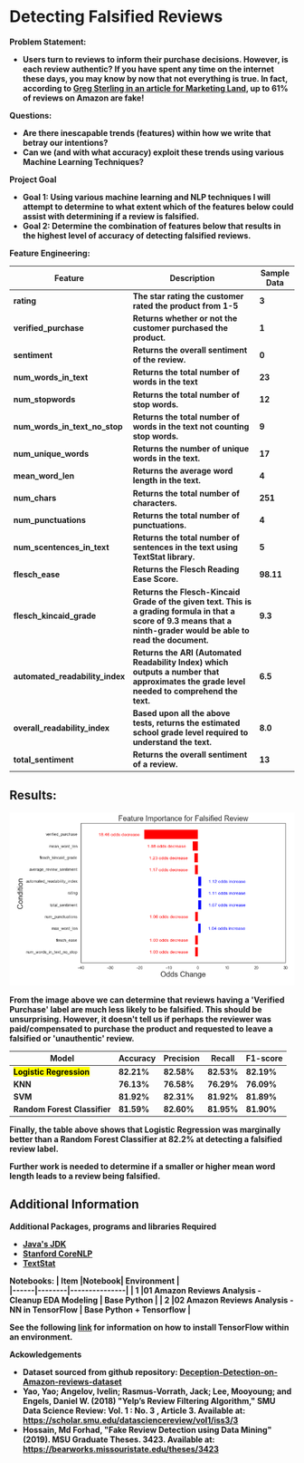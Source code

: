 # Detecting Falsified Reviews

<b>Problem Statement:<b>
- Users turn to reviews to inform their purchase decisions. However, is each review authentic? If you have spent any time on the internet these days, you may know by now that not everything is true. In fact, according to [Greg Sterling in an article for Marketing Land](https://marketingland.com/study-finds-61-percent-of-electronics-reviews-on-amazon-are-fake-254055#:~:text=Study%20finds%2061%20percent%20of%20electronics%20reviews%20on%20Amazon%20are%20'fake',-The%20problem%20appears), <b>up to 61% of reviews on Amazon are fake!<b>
    
<b>Questions:<b>
- Are there inescapable trends (features) within how we write that betray our intentions?
- Can we (and with what accuracy) exploit these trends using various Machine Learning Techniques?
    
<b>Project Goal<b>

- Goal 1: Using various machine learning and NLP techniques I will attempt to determine to what extent which of the features below could assist with determining if a review is falsified.
- Goal 2: Determine the combination of features below that results in the highest level of accuracy of detecting falsified reviews.
    
<b>Feature Engineering:<b>

   Feature    | Description   | Sample Data
------------- | ------------- | -------------
rating | The star rating the customer rated the product from 1-5 | 3
verified_purchase | Returns whether or not the customer purchased the product. | 1
sentiment | Returns the overall sentiment of the review. | 0
num_words_in_text | Returns the total number of words in the text | 23
num_stopwords| Returns the total number of stop words. | 12
num_words_in_text_no_stop | Returns the total number of words in the text not counting stop words. | 9
num_unique_words | Returns the number of unique words in the text. | 17
mean_word_len| Returns the average word length in the text. | 4
num_chars| Returns the total number of characters. | 251
num_punctuations| Returns the total number of punctuations. | 4
num_scentences_in_text | Returns the total number of sentences in the text using TextStat library. | 5
flesch_ease| Returns the Flesch Reading Ease Score. | 98.11
flesch_kincaid_grade | Returns the Flesch-Kincaid Grade of the given text. This is a grading formula in that a score of 9.3 means that a ninth-grader would be able to read the document. | 9.3
automated_readability_index | Returns the ARI (Automated Readability Index) which outputs a number that approximates the grade level needed to comprehend the text. | 6.5
overall_readability_index| Based upon all the above tests, returns the estimated school grade level required to understand the text. | 8.0
total_sentiment | Returns the overall sentiment of a review. | 13
    
## Results:
    
![Feature Importance Image](/data/feature_importance.png?raw=true)
    
From the image above we can determine that reviews having a 'Verified Purchase' label are much less likely to be falsified. This should be unsurprising. However, it doesn't tell us if perhaps the reviewer was paid/compensated to purchase the product and requested to leave a falsified or 'unauthentic' review.

|    Model     |    Accuracy   |   Precision   |     Recall    |    F1-score   | 
|------------- | ------------- | ------------- | ------------- | ------------- |
|<mark><b>Logistic Regression<b><mark>| 82.21% | 82.58%  |    82.53%   |   82.19% |
|KNN | 76.13%   |   76.58%   |   76.29% | 76.09%|
|SVM | 81.92%   |   82.31%    |  81.92% | 81.89% |
|Random Forest Classifier | 81.59%    |  82.60%  |    81.95% | 81.90%
    
Finally, the table above shows that Logistic Regression was marginally better than a Random Forest Classifier at 82.2% at detecting a falsified review label.
    
Further work is needed to determine if a smaller or higher mean word length leads to a review being falsified.

## Additional Information
    
<b>Additional Packages, programs and libraries Required<b>
- [Java's JDK](https://www.oracle.com/java/technologies/javase-downloads.html)
- [Stanford CoreNLP](https://stanfordnlp.github.io/CoreNLP/index.html)
- [TextStat](https://pypi.org/project/textstat/)
    
<b>Notebooks:<b>
| Item |Notebook|  Environment  |    
|------|--------|---------------|
| 1    |01 Amazon Reviews Analysis - Cleanup EDA Modeling | Base Python |
| 2    |02 Amazon Reviews Analysis - NN in TensorFlow | Base Python + Tensorflow |
    
See the following [link](https://docs.anaconda.com/anaconda/user-guide/tasks/tensorflow/) for information on how to install TensorFlow within an environment.
    
<b>Ackowledgements<b>
- Dataset sourced from github repository: [Deception-Detection-on-Amazon-reviews-dataset](https://github.com/aayush210789/Deception-Detection-on-Amazon-reviews-dataset)
- Yao, Yao; Angelov, Ivelin; Rasmus-Vorrath, Jack; Lee, Mooyoung; and Engels, Daniel W. (2018) "Yelp’s Review Filtering Algorithm,"
SMU Data Science Review: Vol. 1 : No. 3 , Article 3.
Available at: https://scholar.smu.edu/datasciencereview/vol1/iss3/3
- Hossain, Md Forhad, "Fake Review Detection using Data Mining" (2019). MSU Graduate Theses. 3423.
Available at: https://bearworks.missouristate.edu/theses/3423

